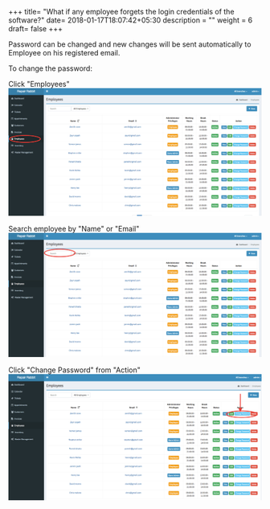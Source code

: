 +++
title= "What if any employee forgets the login credentials of the software?"
date= 2018-01-17T18:07:42+05:30
description = ""
weight = 6
draft= false
+++

Password can be changed and new changes will be sent automatically to Employee on his registered email. 

To change the password:

Click "Employees"
![What if any employee forgets the login credentials of the software?](/images/employees/how_to_change_password_for_exsisting_employee/go_to_employees.png)

Search employee by "Name" or "Email"
![What if any employee forgets the login credentials of the software?](/images/employees/how_to_change_password_for_exsisting_employee/search_the_employees.png)

Click "Change Password" from "Action"
![What if any employee forgets the login credentials of the software?](/images/employees/how_to_change_password_for_exsisting_employee/click_change_password.png)
